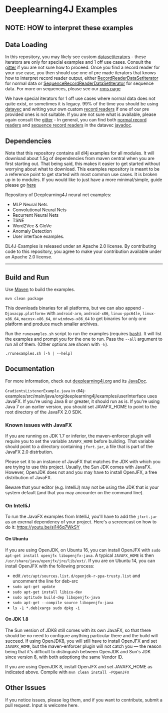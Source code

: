 Deeplearning4J Examples
=========================

## NOTE: HOW to interpret these examples

## Data Loading
In this repository, you may likely see custom [datasetiterators](https://github.com/eclipse/deeplearning4j/blob/master/nd4j/nd4j-backends/nd4j-api-parent/nd4j-api/src/main/java/org/nd4j/linalg/dataset/api/iterator/DataSetIterator.java) - these iterators are only for special examples and 1 off use cases. Consult the [gitter](https://gitter.im/deeplearning4j/deeplearning4j) if you are not sure how to proceed.
Once you find a record reader for your use case, you then should use one of pre made iterators that knows how to interpret record reader output, either [RecordReaderDataSetIterator](https://deeplearning4j.org/api/latest/org/deeplearning4j/datasets/datavec/RecordReaderDataSetIterator.html) for normal data or [SequenceRecordReaderDataSetIterator](https://deeplearning4j.org/api/latest/org/deeplearning4j/datasets/datavec/SequenceRecordReaderDataSetIterator.html) for sequence data. For more on sequences, please see our [rnns page](http://deeplearning4j.org/usingrnns)


We have special iterators for 1 off use cases where normal data does not quite exist, or sometimes it is legacy.
99% of the time you should be using [datavec](https://deeplearning4j.org/datavec) and writing your own custom [record readers](https://deeplearning4j.org/api/latest/org/datavec/api/records/reader/RecordReader.html) if one of our pre provided ones is not suitable. If you are not sure what is available, please again consult the [gitter](https://gitter.im/deeplearning4j/deeplearning4j) - In general, you can find both [normal record readers](https://deeplearning4j.org/api/latest/org/datavec/api/records/reader/RecordReader.html) and [sequence record readers](https://deeplearning4j.org/api/latest/org/datavec/api/records/reader/SequenceRecordReader.html) in the datavec [javadoc](https://deeplearning4j.org/docs/latest/datavec-overview).


## Dependencies

Note that this repository contains all dl4j examples for all modules. It will download about 1.5g of dependencies from maven central when you are first starting out. That being said, this makes it easier to get started without worrying about what to download. This examples repository is meant to be a reference point to get started with most common use cases.
It is broken up in to modules. If you would like to just have a more minimal/simple, guide please go [here](http://www.dubs.tech/guides/maven-essentials/)


Repository of Deeplearning4J neural net examples:

- MLP Neural Nets
- Convolutional Neural Nets
- Recurrent Neural Nets
- TSNE
- Word2Vec & GloVe
- Anomaly Detection
- User interface examples.

DL4J-Examples is released under an Apache 2.0 license. By contributing code to this repository, you agree to make your contribution available under an Apache 2.0 license.

---

## Build and Run

Use [Maven](https://maven.apache.org/) to build the examples.

```
mvn clean package
```

This downloads binaries for all platforms, but we can also append `-Djavacpp.platform=` with `android-arm`, `android-x86`, `linux-ppc64le`, `linux-x86_64`, `macosx-x86_64`, or `windows-x86_64` to get binaries for only one platform and produce much smaller archives.

Run the `runexamples.sh` script to run the examples (requires [bash](https://www.gnu.org/software/bash/)). It will list the examples and prompt you for the one to run. Pass the `--all` argument to run all of them. (Other options are shown with `-h`).

```
./runexamples.sh [-h | --help]
```


## Documentation
For more information, check out [deeplearning4j.org](http://deeplearning4j.org/) and its [JavaDoc](https://deeplearning4j.org/docs/latest/).

`GradientsListenerExample.java` in dl4j-examples/src/main/java/org/deeplearning4j/examples/userInterface uses JavaFX. If you're using Java 8 or greater, it should run as is.  If you're using Java 7 or an earlier version, you should set JAVAFX_HOME to point to the root directory of the JavaFX 2.0 SDK.


### Known issues with JavaFX

If you are running on JDK 1.7 or inferior, the maven-enforcer plugin will require you to set the variable `JAVAFX_HOME` before building.
That variable should point to a directory containing `jfxrt.jar`, a file that is part of the JavaFX 2.0 distrbution.

Please set it to an instance of JavaFX that matches the JDK with which you are trying to use this project. Usually, the Sun JDK comes with JavaFX. However, OpenJDK does not and you may have to install OpenJFX, a free distribution of JavaFX.

Beware that your editor (e.g. IntelliJ) may not be using the JDK that is your system default (and that you may ancounter on the command line).

### On IntelliJ

To run the JavaFX examples from IntelliJ, you'll have to add the `jfxrt.jar` as an exernal dependency of your project. Here's a screencast on how to do it: https://youtu.be/si146q7WkSY

#### On Ubuntu

If you are using OpenJDK, on Ubuntu 16, you can install OpenJFX with `sudo apt-get install openjfx libopenjfx-java`. A typical `JAVAFX_HOME` is then `/usr/share/java/openjfx/jre/lib/ext/`. If you are on Ubuntu 14, you can install OpenJFX with the following process:

- edit `/etc/apt/sources.list.d/openjdk-r-ppa-trusty.list` and uncomment the line for deb-src
- `sudo apt-get update`
- `sudo apt-get install libicu-dev`
- `sudo aptitude build-dep libopenjfx-java`
- `sudo apt-get --compile source libopenjfx-java`
- `ls -1 *.deb|xargs sudo dpkg -i`

#### On JDK 1.8

The Sun version of JDK8 still comes with its own JavaFX, so that there should be no need to configure anything particular there and the build will succeed. If using OpenJDK8, you will still have to install OpenJFX and set `JAVAFX_HOME`, but the maven-enforcer plugin will not catch you — the reason being that it's difficult to distinguish between OpenJDK and Sun's JDK since version 8, with both adoptiong the same Vendor ID.

If you are using OpenJDK 8, install OpenJFX and set JAVAFX_HOME as indicated above. Compile with `mvn clean install -POpenJFX`

## Other Issues

If you notice issues, please log them, and if you want to contribute, submit a pull request. Input is welcome here.

